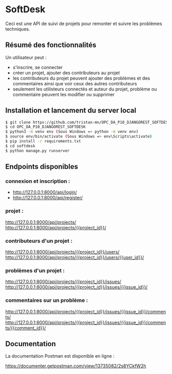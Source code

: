 # SoftDesk

Ceci est une API de suivi de projets pour remonter et suivre les problèmes techniques.

## Résumé des fonctionnalités

Un utilisateur peut : 
- s'inscrire, se connecter  
- créer un projet, ajouter des contributeurs au projet
- les contributeurs du projet peuvent ajouter des problèmes et des commentaires ainsi que voir ceux des autres contributeurs
- seulement les utilisteurs connectés et auteur du projet, problème ou commentaire peuvent les modifier ou supprimer

## Installation et lancement du server local

```bash
$ git clone https://github.com/tristan-mn/OPC_DA_P10_DJANGOREST_SOFTDESK.git
$ cd OPC_DA_P10_DJANGOREST_SOFTDESK
$ python3 -m venv env (Sous Windows => python -m venv env)
$ source env/bin/activate (Sous Windows => env\Scripts\activate)
$ pip install -r requirements.txt
$ cd softdesk
$ python manage.py runserver
```

## Endpoints disponibles

### connexion et inscription :

- http://127.0.0.1:8000/api/login/
- http://127.0.0.1:8000/api/register/  

### projet : 
http://127.0.0.1:8000/api/projects/
http://127.0.0.1:8000/api/projects/{{project_id}}/  

### contributeurs d'un projet :
http://127.0.0.1:8000/api/projects/{{project_id}}/users/
http://127.0.0.1:8000/api/projects/{{project_id}}/users/{{user_id}}/

### problèmes d'un projet :
http://127.0.0.1:8000/api/projects/{{project_id}}/issues/
http://127.0.0.1:8000/api/projects/{{project_id}}/issues/{{issue_id}}/

### commentaires sur un problème : 
http://127.0.0.1:8000/api/projects/{{project_id}}/issues/{{issue_id}}/comments/
http://127.0.0.1:8000/api/projects/{{project_id}}/issues/{{issue_id}}/comments/{{comment_id}}/


## Documentation

La documentation Postman est disponible en ligne :

https://documenter.getpostman.com/view/13735082/2s8YCkfW2h

